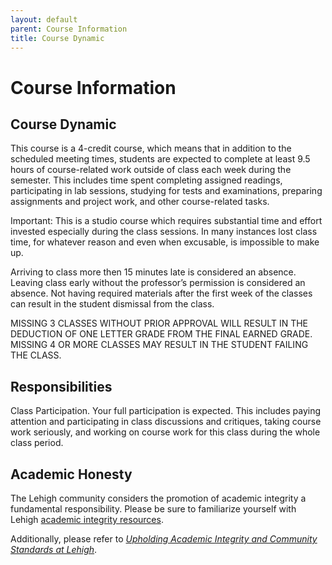 ```yaml
---
layout: default
parent: Course Information
title: Course Dynamic
---
```


# Course Information

## Course Dynamic

This course is a 4-credit course, which means that in addition to the scheduled meeting times, students are expected to complete at least 9.5 hours of course-related work outside
of class each week during the semester. This includes time spent completing assigned readings, participating in lab sessions, studying for tests and examinations, preparing assignments and project work, and other course-related tasks.

Important: This is a studio course which requires substantial time and effort invested especially during the class sessions. In many instances lost class time, for whatever reason and even when excusable, is impossible to make up. 

Arriving to class more then 15 minutes late is considered an absence. Leaving class early without the professor’s permission is considered an absence. Not having required materials after the first week of the classes can result in the student dismissal from the class.

MISSING 3 CLASSES WITHOUT PRIOR APPROVAL WILL RESULT IN THE DEDUCTION OF ONE LETTER GRADE FROM THE FINAL EARNED GRADE. MISSING 4 OR MORE CLASSES MAY RESULT IN THE STUDENT FAILING THE CLASS.

## Responsibilities

Class Participation. Your full participation is expected. This includes paying attention and participating in class discussions and critiques, taking course work seriously, and working on course work for this class during the whole class period.

## Academic Honesty

The Lehigh community considers the promotion of academic integrity a fundamental responsibility. Please be sure to familiarize yourself with Lehigh [academic integrity resources](https://citl.lehigh.edu/academic-integrity-resources).

Additionally, please refer to [*Upholding Academic Integrity and Community Standards at Lehigh*](https://www.lehigh.edu/lts/official/Academic_Integrity_Vignettes.pdf).